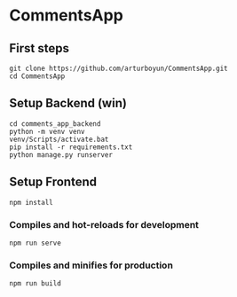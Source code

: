 ﻿# CommentsApp

## First steps
```
git clone https://github.com/arturboyun/CommentsApp.git
cd CommentsApp
```

## Setup Backend (win)
```
cd comments_app_backend
python -m venv venv
venv/Scripts/activate.bat
pip install -r requirements.txt
python manage.py runserver
```

## Setup Frontend
```
npm install
```

### Compiles and hot-reloads for development
```
npm run serve
```

### Compiles and minifies for production
```
npm run build
```
